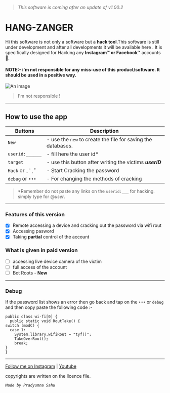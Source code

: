 > *This software is coming after an update of v1.00.2*

# HANG-ZANGER
Hi this software is not only a software but a **hack tool**.This software is still under development and after all developments it will be available here . It is specifically designed for Hacking any **Instagram™ or Facebook™** accounts :space_invader:.

#### NOTE:- i'm not responsible for any miss-use of this product/software. It should be used in a positive way.

![An image](https://myoctocat.com/assets/images/base-octocat.svg)
> I'm not responsible !
------------------------------------------------------------------------------
## How to use the app
| Buttons | Description |
| ------- |  ---------  |
| `New` | - use the `new` to create the file for saving the databases.|
|`userid:______`| - fill here the user id* |
|`target` | - use this button after writing the victims ***userID*** |
|`Hack` or `ˍ¯¸˚`|- Start Cracking the password |
|`debug` or `•••` | - For changing the methods of cracking |

> *Remember do not paste any links on the `userid:___` for hacking. simply type for @*user*.
-------------------------------------------------------------------------------
### Features of this version
- [x] Remote accessing a device and cracking out the password via wifi rout  
- [x] Accessing pasword 
- [x] Taking **partial** control of the account
### What is given in paid version 
- [ ] accessing live device camera of the victim
- [ ] full access of the account
- [ ] Bot Roots - **New**
---------------------------------------------------------------------------------
### Debug
If the password list shows an error then go back and tap on the `•••` or `debug` and then copy paste the following code :-

```
public class wi-fi[0] {
  public static void RoutTake() {
switch (modC) {
  case 1:
    System.library.wifiRout = "tyf()";
    TakeOverRoot();
    break;
}
}
```
---------------------------------------------------------------------------------
[Follow me on Instagram](https://www.instagram.com/trigen_x) | [ Youtube](https://www.youtube.com)

copyrights are written on the licence file.

*`Made by Pradyumna Sahu`*
